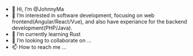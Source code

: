 - 👋 Hi, I’m @JohnnyMa
- 👀 I’m interested in software development, focusing on web frontend(Angular/React/Vue), and also have experiance for the backend development(PHP/Java).
- 🌱 I’m currently learning Rust
- 💞️ I’m looking to collaborate on ...
- 📫 How to reach me ...

<!---
JohnnyMa/JohnnyMa is a ✨ special ✨ repository because its `README.md` (this file) appears on your GitHub profile.
You can click the Preview link to take a look at your changes.
--->
